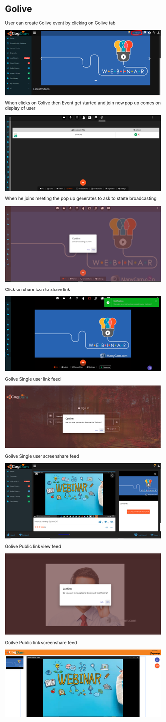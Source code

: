 # Golive

User can create Golive event by clicking on Golive tab 

![](.gitbook/assets/image%20%2832%29.png)

When clicks on Golive then Event get started and join now pop up comes on display of user

![](.gitbook/assets/image%20%28177%29.png)

When he joins meeting the pop up generates to ask to starte broadcasting 

![](.gitbook/assets/image%20%2830%29.png)

Click on share icon to share  link

![](.gitbook/assets/image%20%2814%29.png)

Goilve Single user link feed

![](.gitbook/assets/image%20%28121%29.png)

Goilve Single user screenshare feed

![](.gitbook/assets/microsoftteams-image-3.png)

Golive Public link view feed

![](.gitbook/assets/image%20%28130%29.png)

Goilve Public link screenshare feed

![](.gitbook/assets/microsoftteams-image-4.png)











